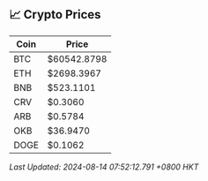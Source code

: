 ## 📈 Crypto Prices

| Coin | Price |
| ---- | ----- |
| BTC | $60542.8798 |
| ETH | $2698.3967 |
| BNB | $523.1101 |
| CRV | $0.3060 |
| ARB | $0.5784 |
| OKB | $36.9470 |
| DOGE | $0.1062 |

_Last Updated: 2024-08-14 07:52:12.791 +0800 HKT_